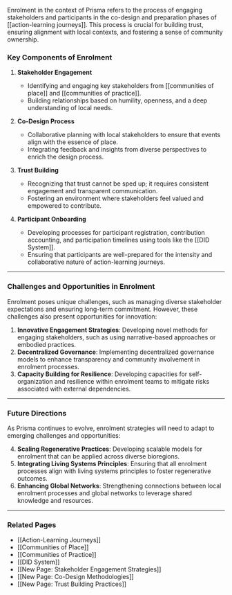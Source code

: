 Enrolment in the context of Prisma refers to the process of engaging stakeholders and participants in the co-design and preparation phases of [[action-learning journeys]]. This process is crucial for building trust, ensuring alignment with local contexts, and fostering a sense of community ownership.

### **Key Components of Enrolment**
1. **Stakeholder Engagement**  
   - Identifying and engaging key stakeholders from [[communities of place]] and [[communities of practice]].
   - Building relationships based on humility, openness, and a deep understanding of local needs.

2. **Co-Design Process**  
   - Collaborative planning with local stakeholders to ensure that events align with the essence of place.
   - Integrating feedback and insights from diverse perspectives to enrich the design process.

3. **Trust Building**  
   - Recognizing that trust cannot be sped up; it requires consistent engagement and transparent communication.
   - Fostering an environment where stakeholders feel valued and empowered to contribute.

4. **Participant Onboarding**  
   - Developing processes for participant registration, contribution accounting, and participation timelines using tools like the [[DID System]].
   - Ensuring that participants are well-prepared for the intensity and collaborative nature of action-learning journeys.

---

### **Challenges and Opportunities in Enrolment**
Enrolment poses unique challenges, such as managing diverse stakeholder expectations and ensuring long-term commitment. However, these challenges also present opportunities for innovation:

1. **Innovative Engagement Strategies**: Developing novel methods for engaging stakeholders, such as using narrative-based approaches or embodied practices.
2. **Decentralized Governance**: Implementing decentralized governance models to enhance transparency and community involvement in enrolment processes.
3. **Capacity Building for Resilience**: Developing capacities for self-organization and resilience within enrolment teams to mitigate risks associated with external dependencies.

---

### **Future Directions**
As Prisma continues to evolve, enrolment strategies will need to adapt to emerging challenges and opportunities:

4. **Scaling Regenerative Practices**: Developing scalable models for enrolment that can be applied across diverse bioregions.
5. **Integrating Living Systems Principles**: Ensuring that all enrolment processes align with living systems principles to foster regenerative outcomes.
6. **Enhancing Global Networks**: Strengthening connections between local enrolment processes and global networks to leverage shared knowledge and resources.

---

### **Related Pages**
- [[Action-Learning Journeys]]  
- [[Communities of Place]]  
- [[Communities of Practice]]  
- [[DID System]]  
- [[New Page: Stakeholder Engagement Strategies]]  
- [[New Page: Co-Design Methodologies]]  
- [[New Page: Trust Building Practices]]  